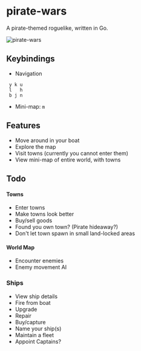 # pirate-wars
A pirate-themed roguelike, written in Go.

![pirate-wars](https://storage.5apps.com/silverbucket/public/shares/250104-0217-Screenshot%202025-01-04%20at%2003.16.47.jpg)

## Keybindings

* Navigation
```
 y k u
 l   h
 b j n
```
* Mini-map: `m`


## Features
* Move around in your boat
* Explore the map
* Visit towns (currently you cannot enter them)
* View mini-map of entire world, with towns

## Todo

#### Towns
* Enter towns
* Make towns look better
* Buy/sell goods
* Found you own town? (Pirate hideaway?)
* Don't let town spawn in small land-locked areas

#### World Map
* Encounter enemies
* Enemy movement AI

### Ships 
* View ship details
* Fire from boat
* Upgrade
* Repair
* Buy/capture 
* Name your ship(s)
* Maintain a fleet
* Appoint Captains?